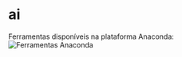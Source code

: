 # ai
Ferramentas disponíveis na plataforma Anaconda: 
![Ferramentas Anaconda](https://www.anaconda.com/imager/assetsdo/Products/8031/open-source-logos2x_680db6b6f11f9cc710dd7defae241cd3.png)
